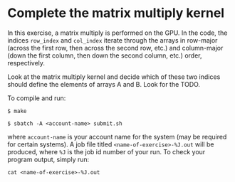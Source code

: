 # Complete the matrix multiply kernel

In this exercise, a matrix multiply is performed on the GPU. In the code, the indices `row_index` and `col_index` iterate through the arrays in row-major (across the first row, then across the second row, etc.) and column-major (down the first column, then down the second column, etc.) order, respectively.

Look at the matrix multiply kernel and decide which of these two indices should define the elements of arrays A and B. Look for the TODO.

To compile and run:
```
$ make

$ sbatch -A <account-name> submit.sh
```
where `account-name` is your account name for the system (may be required for certain systems). A job file titled `<name-of-exercise>-%J.out` will be produced, where `%J` is the job id number of your run. To check your program output, simply run:
```
cat <name-of-exercise>-%J.out
```
